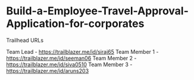 # Build-a-Employee-Travel-Approval-Application-for-corporates

Trailhead URLs

Team Lead - https://trailblazer.me/id/siraj65
Team Member 1 - https://trailblazer.me/id/seeman06
Team Member 2 - https://trailblazer.me/id/siva0510
Team Member 3 - https://trailblazer.me/id/aruns203
